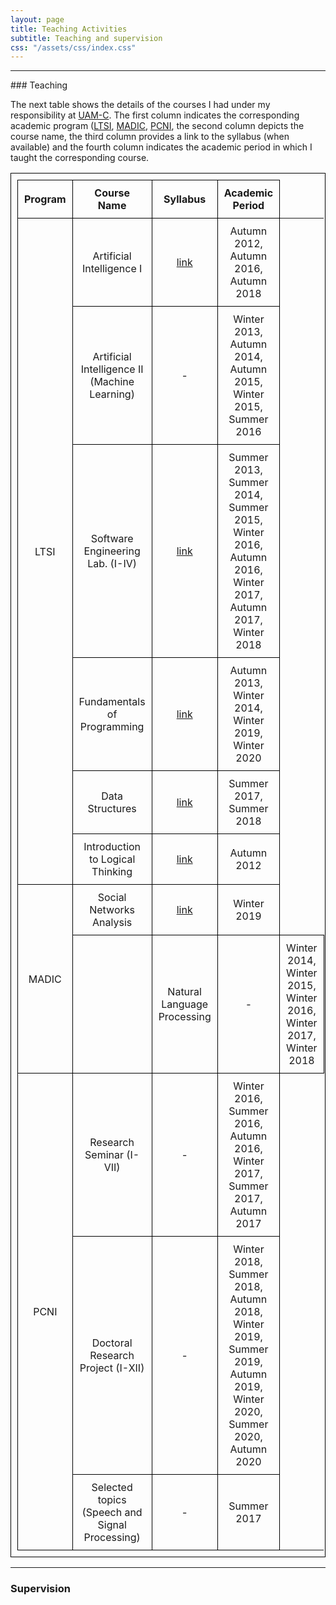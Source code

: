 ```yaml
---
layout: page
title: Teaching Activities
subtitle: Teaching and supervision
css: "/assets/css/index.css"
---
```


<hr>
### Teaching

The next table shows the details of the courses I had under my responsibility at [UAM-C](https://www.cua.uam.mx/). The first column indicates the corresponding academic program ([LTSI](https://www.cua.uam.mx/oferta-educativa/licenciaturas/tecnologias-y-sistemas-de-informacion), [MADIC](https://www.cua.uam.mx/oferta-educativa/posgrados/maestria-en-diseno-informacion-y-comunicacion), [PCNI](https://www.cua.uam.mx/oferta-educativa/posgrados/posgrado-en-ciencias-naturales-e-ingenieria), the second column depicts the course name, the third column provides a link to the syllabus (when available) and the fourth column indicates the academic period in which I taught the corresponding course.


<style>
  table {
    margin-left: auto;
    margin-right: auto;
    border: 1px solid black;
    border-collapse: collapse;
    padding: 10px;
  }
  th, td {
    border: 1px solid black;
    padding: 10px;
    text-align: center;
  }
</style>

<table border="1" cellpadding="10" cellspacing="0">
  <thead>
    <tr>
      <th>Program</th>
      <th>Course Name</th>
      <th>Syllabus</th>
      <th>Academic Period</th>
    </tr>
  </thead>
  <tbody>
    <tr>
      <td rowspan="6">LTSI</td>
      <td>Artificial Intelligence I</td>
      <td><a href="http://dccd.cua.uam.mx/archivos/PDFprogramas/tecnologias/450208.pdf">link</a></td>
      <td>Autumn 2012, Autumn 2016, Autumn 2018</td>
    </tr>
    <tr>
      <td>Artificial Intelligence II (Machine Learning)</td>
      <td>-</td>
      <td>Winter 2013, Autumn 2014, Autumn 2015, Winter 2015, Summer 2016</td>
    </tr>
    <tr>
      <td>Software Engineering Lab. (I-IV)</td>
      <td><a href="http://dccd.cua.uam.mx/archivos/PDFprogramas/tecnologias/450207.pdf">link</a></td>
      <td>Summer 2013, Summer 2014, Summer 2015, Winter 2016, Autumn 2016, Winter 2017, Autumn 2017, Winter 2018</td>
    </tr>
    <tr>
      <td>Fundamentals of Programming</td>
      <td><a href="http://dccd.cua.uam.mx/archivos/PDFprogramas/tecnologias/460005.pdf">link</a></td>
      <td>Autumn 2013, Winter 2014, Winter 2019, Winter 2020</td>
    </tr>
    <tr>
      <td>Data Structures</td>
      <td><a href="http://dccd.cua.uam.mx/archivos/PDFprogramas/tecnologias/460009.pdf">link</a></td>
      <td>Summer 2017, Summer 2018</td>
    </tr>
    <tr>
      <td>Introduction to Logical Thinking</td>
      <td><a href="http://dccd.cua.uam.mx/archivos/PDFprogramas/tecnologias/450203.pdf">link</a></td>
      <td>Autumn 2012</td>
    </tr>
    <tr>
      <td rowspan="2">MADIC</td>
      <td>Social Networks Analysis</td>
      <td><a href="http://escritura.cua.uam.mx/archivos_Madic/analisis_redes_sociales.pdf">link</a></td>
      <td>Winter 2019</td>
    </tr>
    <tr>
      <td></td>
      <td>Natural Language Processing</td>
      <td>-</td>
      <td>Winter 2014, Winter 2015, Winter 2016, Winter 2017, Winter 2018</td>
    </tr>    
    <tr>
      <td rowspan="3">PCNI</td>
      <td>Research Seminar (I-VII)</td>
      <td>-</td>
      <td>Winter 2016, Summer 2016, Autumn 2016, Winter 2017, Summer 2017, Autumn 2017</td>
    </tr>
    <tr>
      <td>Doctoral Research Project (I-XII)</td>
      <td>-</td>
      <td>Winter 2018, Summer 2018, Autumn 2018, Winter 2019, Summer 2019, Autumn 2019, Winter 2020, Summer 2020, Autumn 2020</td>
    </tr>
    <tr>
      <td>Selected topics (Speech and Signal Processing)</td>
      <td>-</td>
      <td>Summer 2017</td>
    </tr>
  </tbody>
</table>

<hr>

### Supervision
